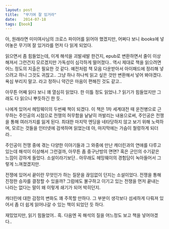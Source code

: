 ```yaml
---
layout: post
title:  "무기여 잘 있거라"
date:   2014-07-18
tags: [book]
---
```


아, 원래라면 미미여사님의 크로스 파이어를 읽어야 했겠지만, 어쩌다 보니 ibooks에 넣어놓은 무기여 잘 있거라를 먼저 다 읽게 되었다. 

  읽으면서 좀 힘들었는데, 이게 해석을 괴발새발 한건지, epub로 변환하면서 줄이 이상해져서 그런건지 모르겠지만 가독성이 심각하게 떨어졌다.. 역시 제대로 책을 읽으려면 어느 정도의 지출은 필요한 것 같다. 예전처럼 책 모음 다운받아서 아이패드에 정리해 넣으려고 하니 그것도 귀찮고.. 그냥 하나 하나씩 읽고 싶은 것만 변환해서 넣어 봐야겠다. 욕심 부리지 말고. 라고 정하니 약간은 마음이 편해진 것도 같고.. 

  아무튼 어째 읽다 보니 꽤 열심히 읽었다. 한 이틀 정도 읽었나..? 읽기가 힘들었지만 그래도 다 읽으니 뿌듯하긴 한 듯.. 

  나에게 있어서 헤밍웨이의 두번째 책이 되겠다. 이 책은 1차 세계대전 때 운전병으로 근무하는 주인공의 시점으로 전쟁의 허무함을 낱낱히 까발리는 내용으로써, 주인공은 전쟁을 통해 여러가지를 잃게 된다. 최대한 마지막 엔딩을 네타당하지 않고 보기 위해 노력하며, 모르는 것들을 인터넷에 검색하며 읽었는데 아, 마지막에는 가슴이 철렁하게 되더라.. 

  주인공이 전쟁 중에 겪는 다양한 이야기들과 그 와중에 만난 캐더린과의 연애를 다루고 있는데 해석이 이상해서 그런걸까, 아무튼 좀 중구난방의 면면? 혹은 군인의 수기같은 느낌이 강하게 들었다. 소설이라기보단.. 아무래도 헤밍웨이의 경험담이 녹아들어서 그렇게 느껴졌겠지만. 

  전쟁에 있어서 끝이란 무엇인가 하는 질문을 끊임없이 던지는 소설이었다. 전쟁을 통해 진정한 승자를 결정할 수 있을까? 그럼에도 불구하고 이기고 있는 전쟁을 먼저 끝내는 나라는 없다는 말이 왜 이렇게 쇄기가 되어 박히던지. 

  캐더린에 대한 감정의 변화도 꽤 주목할 만하다. 그 부분이 생각보다 섬세하게 다뤄져 있어서 좀 더 쉽게 읽어나갈 수 있는 책이 되었던 듯 하다. 

  재밌었지만, 읽기 힘들었어.. 흑. 다음엔 꼭 해석의 질을 어느정도 보고 책을 넣어야겠다..